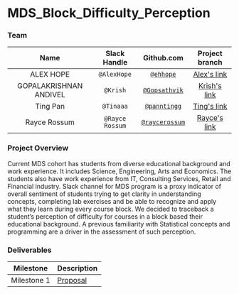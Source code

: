 # MDS_Block_Difficulty_Perception


### Team

| Name  | Slack Handle | Github.com | Project branch |
| :------: | :---: | :----------: | :---: |
| ALEX HOPE | `@AlexHope` | [`@ehhope`](https://github.com/ehope) | [Alex's link](https://github.com/UBC-MDS/MDS_Block_Difficulty_Perception)|
| GOPALAKRISHNAN ANDIVEL | `@Krish` | [`@Gopsathvik`](https://github.com/Gopsathvik) | [Krish's link](https://github.com/Gopsathvik/MDS_Block_Difficulty_Perception)|
| Ting Pan | `@Tinaaa` | [`@panntingg`](https://github.com/panntingg) | [Ting's link](https://github.com/panntingg/MDS_Block_Difficulty_Perception)|
| Rayce Rossum | `@Rayce Rossum` | [`@raycerossum`](https://github.com/raycerossum) | [Rayce's link](https://github.ubc.ca/mds-2018-19/DSCI_554_milestone1_raycer) |

### Project Overview

Current MDS cohort has students from diverse educational background and work experience. It includes Science, Engineering, Arts and Economics. The students also have work experience from IT, Consulting Services, Retail and Financial industry. Slack channel for MDS program is a proxy indicator of overall sentiment of students trying to get clarity in understanding concepts, completing lab exercises and be able to recognize and apply what they learn during every course block. We decided to traceback a student’s perception of difficulty for courses in a block based their educational background. A previous familiarity with Statistical concepts and programming are a driver in the assessment of such perception.


### Deliverables

| Milestone | Description |
| - | - |
| Milestone 1 | [Proposal](https://github.com/UBC-MDS/MDS_Block_Difficulty_Perception/blob/master/docs/Writeup_Milestone1.md) |
